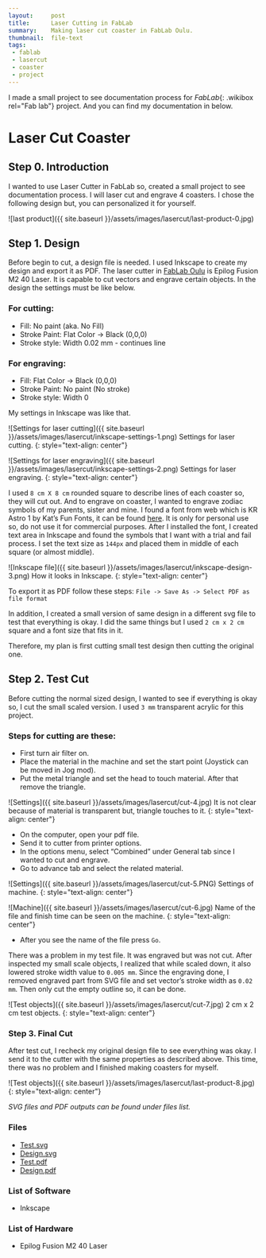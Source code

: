 ```yaml
---
layout:     post
title:      Laser Cutting in FabLab
summary:    Making laser cut coaster in FabLab Oulu.
thumbnail:  file-text
tags:
 - fablab
 - lasercut
 - coaster
 - project
---
```


I made a small project to see documentation process for *FabLab*{: .wikibox rel="Fab lab"} project. And you 
can find my documentation in below.

# Laser Cut Coaster

## Step 0. Introduction

I wanted to use Laser Cutter in FabLab so, created a small project to see documentation process.
I will laser cut and engrave 4 coasters. I chose the following design but,
you can personalized it for yourself.

![last product]({{ site.baseurl }}/assets/images/lasercut/last-product-0.jpg)

## Step 1. Design

Before begin to cut, a design file is needed. I used Inkscape to create my design
and export it as PDF. The laser cutter in [FabLab Oulu][0] is Epilog Fusion M2 40 Laser.
It is capable to cut vectors and engrave certain objects. In the design the settings must be like below.

### For cutting:

- Fill: No paint (aka. No Fill)
- Stroke Paint: Flat Color -> Black (0,0,0)
- Stroke style: Width 0.02 mm - continues line


### For engraving:

- Fill: Flat Color -> Black (0,0,0)
- Stroke Paint: No paint (No stroke)
- Stroke style: Width 0

My settings in Inkscape was like that.

![Settings for laser cutting]({{ site.baseurl }}/assets/images/lasercut/inkscape-settings-1.png)
Settings for laser cutting.
{: style="text-align: center"}

![Settings for laser engraving]({{ site.baseurl }}/assets/images/lasercut/inkscape-settings-2.png)
Settings for laser engraving.
{: style="text-align: center"}

I used `8 cm X 8 cm` rounded square to describe lines of each coaster so, they will cut out.
And to engrave on coaster, I wanted to engrave zodiac symbols of my parents, sister and mine.
I found a font from web which is KR Astro 1 by Kat’s Fun Fonts, it can be found [here][1].
It is only for personal use so, do not use it for commercial purposes. After I installed the font,
I created text area in Inkscape and found the symbols that I want with a trial and fail process.
I set the text size as `144px` and placed them in middle of each square (or almost middle).

![Inkscape file]({{ site.baseurl }}/assets/images/lasercut/inkscape-design-3.png)
How it looks in Inkscape.
{: style="text-align: center"}

To export it as PDF follow these steps:
`File -> Save As -> Select PDF as file format`

In addition, I created a small version of same design in a different svg file to
test that everything is okay. I did the same things but I used `2 cm x 2 cm` square
and a font size that fits in it.

Therefore, my plan is first cutting small test design then cutting the original one.

## Step 2. Test Cut

Before cutting the normal sized design, I wanted to see if everything is okay so,
I cut the small scaled version. I used `3 mm` transparent acrylic for this project.

### Steps for cutting are these:

- First turn air filter on.
- Place the material in the machine and set the start point (Joystick can be moved in Jog mod).
- Put the metal triangle and set the head to touch material. After that remove the triangle.

![Settings]({{ site.baseurl }}/assets/images/lasercut/cut-4.jpg)
It is not clear because of material is transparent but, triangle touches to it.
{: style="text-align: center"}

- On the computer, open your pdf file.
- Send it to cutter from printer options.
- In the options menu, select “Combined” under General tab since I wanted to cut and engrave.
- Go to advance tab and select the related material. 

![Settings]({{ site.baseurl }}/assets/images/lasercut/cut-5.PNG)
Settings of machine.
{: style="text-align: center"}

![Machine]({{ site.baseurl }}/assets/images/lasercut/cut-6.jpg)
Name of the file and finish time can be seen on the machine.
{: style="text-align: center"}

- After you see the name of the file press `Go`.

There was a problem in my test file. It was engraved but was not cut.
After inspected my small scale objects, I realized that while scaled down, it also lowered
stroke width value to `0.005 mm`.
Since the engraving done, I removed engraved part from SVG file and set vector’s
stroke width as `0.02 mm`. Then only cut the empty outline so, it can be done.

![Test objects]({{ site.baseurl }}/assets/images/lasercut/cut-7.jpg)
2 cm x 2 cm test objects.
{: style="text-align: center"}

### Step 3. Final Cut

After test cut, I recheck my original design file to see everything was okay.
I send it to the cutter with the same properties as described above. This time, there was no problem
and I finished making coasters for myself.

![Test objects]({{ site.baseurl }}/assets/images/lasercut/last-product-8.jpg)
{: style="text-align: center"}

*SVG files and PDF outputs can be found under files list.*

### Files

- [Test.svg](https://github.com/onurozuduru/laser-cutter-project/blob/master/files/test.svg)
- [Design.svg](https://github.com/onurozuduru/laser-cutter-project/blob/master/files/design.svg) 
- [Test.pdf](https://github.com/onurozuduru/laser-cutter-project/blob/master/files/test.pdf)
- [Design.pdf](https://github.com/onurozuduru/laser-cutter-project/blob/master/files/design.pdf)

### List of Software

- Inkscape

### List of Hardware

- Epilog Fusion M2 40 Laser

[0]: http://www.oulu.fi/fablab/
[1]: http://www.fontspace.com/kats-fun-fonts/kr-astro-1

